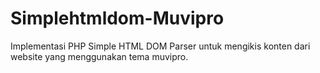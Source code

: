 # Simplehtmldom-Muvipro
Implementasi PHP Simple HTML DOM Parser untuk mengikis konten dari website yang menggunakan tema muvipro.
